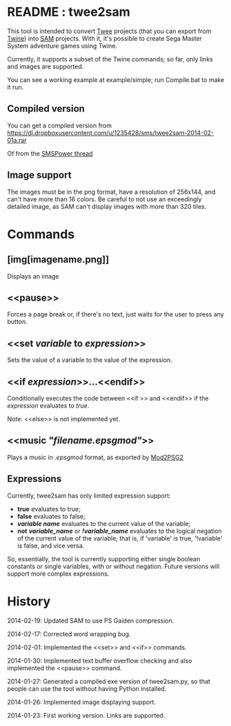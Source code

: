 README : twee2sam
======

This tool is intended to convert [Twee] projects (that you can export from [Twine]) into [SAM] projects. With it, it's possible to create Sega Master System adventure games using Twine.

Currently, it supports a subset of the Twine commands; so far, only links and images are supported.

You can see a working example at example/simple; run Compile.bat to make it run.


Compiled version
----------------

You can get a compiled version from https://dl.dropboxusercontent.com/u/1235428/sms/twee2sam-2014-02-01a.rar

Of from the [SMSPower thread](http://www.smspower.org/forums/viewtopic.php?t=14568)


Image support
-------------

The images must be in the png format, have a resolution of 256x144, and can't have more than 16 colors. Be careful to not use an exceedingly detailed image, as SAM can't display images with more than 320 tiles. 

Commands
========

[img[imagename.png]]
--------------------

Displays an image

&lt;&lt;pause&gt;&gt;
---------

Forces a page break or, if there's no text, just waits for the user to press any button.

&lt;&lt;set *variable* to *expression*&gt;&gt;
---------

Sets the value of a variable to the value of the expression.

&lt;&lt;if *expression*&gt;&gt;...&lt;&lt;endif&gt;&gt;
---------

Conditionally executes the code between &lt;&lt;if &gt;&gt; and &lt;&lt;endif&gt;&gt; if the *expression* evaluates to *true*.

Note: &lt;&lt;else&gt;&gt; is not implemented yet.

&lt;&lt;music *"filename.epsgmod"*&gt;&gt;
---------

Plays a music in *.epsgmod* format, as exported by [Mod2PSG2]

Expressions
-----------

Currently, twee2sam has only limited expression support:

- **true** evaluates to true;
- **false** evaluates to false;
- ***variable name*** evaluates to the current value of the variable;
- **not** ***variable_name*** or ***!variable_name*** evaluates to the logical negation of the current value of the variable; that is, if 'variable' is true, '!variable' is false, and vice versa.

So, essentially, the tool is currently supporting either single boolean constants or single variables, with or without negation. Future versions will support more complex expressions.


History
=======

2014-02-19: Updated SAM to use PS Gaiden compression.

2014-02-17: Corrected word wrapping bug.

2014-02-01: Implemented the &lt;&lt;set&gt;&gt; and &lt;&lt;if&gt;&gt; commands.

2014-01-30: Implemented text buffer overflow checking and also implemented the &lt;&lt;pause&gt;&gt; command.

2014-01-27: Generated a compiled exe version of twee2sam.py, so that people can use the tool without having Python installed.

2014-01-26: Implemented image displaying support.

2014-01-23: First working version. Links are supported.




[twee]: https://github.com/tweecode/twee "Twee story engine"
[twine]: https://github.com/tweecode/twine "A visual tool for creating interactive stories for the Web"
[SAM]: http://www.haroldo-ok.com/sam-simple-adventure-maker-sms/ "SAM - Simple Adventure Maker"
[Python]: http://www.python.org/ "Python Programming Language"
[Mod2PSG2]: http://www.smspower.org/Music/Mod2PSG2 "A tracker for the Sega Master System's sound chip"
